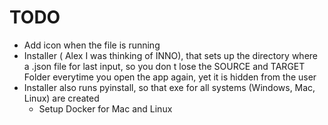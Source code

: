 <h1>TODO</h1>

- Add icon when the file is running
- Installer ( <it>Alex</it> I was thinking of INNO), that sets up the directory where a .json file for last input, so you don t lose the SOURCE and TARGET Folder everytime you open the app again, yet it is hidden from the user
- Installer also runs pyinstall, so that exe for all systems (Windows, Mac, Linux) are created
    - Setup Docker for Mac and Linux


    
